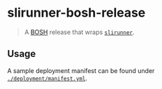 # slirunner-bosh-release

> A [BOSH](https://bosh.io/docs/) release that wraps [`slirunner`](https://github.com/cirocosta/slirunner).


## Usage

A sample deployment manifest can be found under [`./deployment/manifest.yml`](./deployment/manifest.yml).

